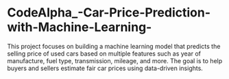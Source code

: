 # CodeAlpha_-Car-Price-Prediction-with-Machine-Learning-
This project focuses on building a machine learning model that predicts the selling price of used cars based on multiple features such as year of manufacture, fuel type, transmission, mileage, and more. The goal is to help buyers and sellers estimate fair car prices using data-driven insights.
